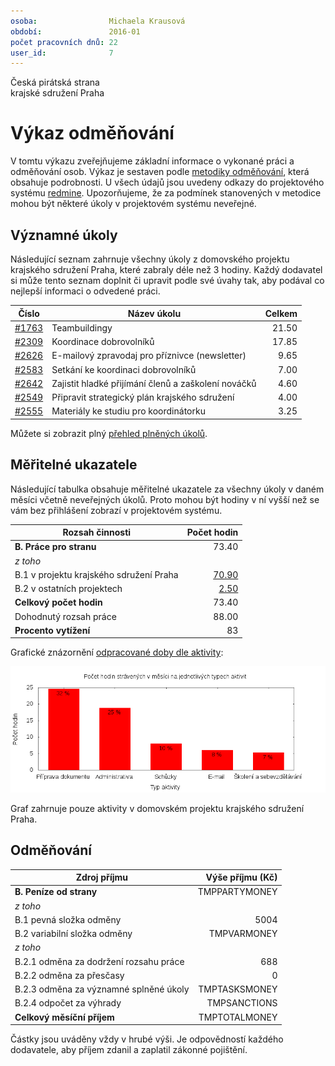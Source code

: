 ```yaml
---
osoba:                Michaela Krausová
období:               2016-01
počet pracovních dnů: 22
user_id:              7
---
```

Česká pirátská strana  
krajské sdružení Praha

Výkaz odměňování
================

V tomtu výkazu zveřejňujeme základní informace o vykonané práci a odměňování osob. Výkaz je sestaven podle [metodiky odměňování][metodika],
která obsahuje podrobnosti. U všech údajů jsou uvedeny odkazy do projektového systému [redmine](https://redmine.pirati.cz). Upozorňujeme, že za podmínek stanovených v metodice mohou být některé úkoly v projektovém systému neveřejné.

Významné úkoly
----------------------

Následující seznam zahrnuje všechny úkoly z domovského projektu krajského sdružení Praha, které zabraly déle než 3 hodiny. Každý dodavatel si může tento seznam doplnit či upravit podle své úvahy tak, aby podával co nejlepší informaci o odvedené práci.

Číslo              |   Název úkolu                                          |  Celkem
-------------------|--------------------------------------------------------|-------:
[#1763][task1763]  |   Teambuildingy                                        |  21.50 
[#2309][task2309]  |   Koordinace dobrovolníků                              |  17.85 
[#2626][task2626]  |   E-mailový zpravodaj pro příznivce (newsletter)       |  9.65  
[#2583][task2583]  |   Setkání ke koordinaci dobrovolníků                   |  7.00  
[#2642][task2642]  |   Zajistit hladké přijímání členů a zaškolení nováčků  |  4.60  
[#2549][task2549]  |   Připravit strategický plán krajského sdružení        |  4.00  
[#2555][task2555]  |   Materiály ke studiu pro koordinátorku                |  3.25  

Můžete si zobrazit plný [přehled plněných úkolů][tasklist].

Měřitelné ukazatele
-------------------

Následující tabulka obsahuje měřitelné ukazatele za všechny úkoly v daném měsíci
včetně neveřejných úkolů. Proto mohou být hodiny v ní vyšší než se vám bez
přihlášení zobrazí v projektovém systému.

Rozsah činnosti                        | Počet hodin
--------------                         | ----------:
**B. Práce pro stranu**                | 73.40
*z toho*                               |
B.1 v projektu krajského sdružení Praha| [70.90][linktohomehours]
B.2 v ostatních projektech             | [2.50][linktootherhours]
**Celkový počet hodin**                | 73.40
Dohodnutý rozsah práce                 | 88.00
**Procento vytížení**                  | 83

Grafické znázornění [odpracované doby dle aktivity][activitylist]:

![Aktivity v měsíci](aktivity.png)

Graf zahrnuje pouze aktivity v domovském projektu krajského sdružení Praha.


Odměňování
----------

Zdroj příjmu                           | Výše příjmu (Kč)
-----------------                      | --------------:
**B. Peníze od strany**                | TMPPARTYMONEY
*z toho*                               |
B.1 pevná složka odměny                | 5004
B.2 variabilní složka odměny           | TMPVARMONEY
*z toho*                               |
B.2.1 odměna za dodržení rozsahu práce | 688
B.2.2 odměna za přesčasy               | 0
B.2.3 odměna za významné splněné úkoly | TMPTASKSMONEY
B.2.4 odpočet za výhrady               | TMPSANCTIONS
**Celkový měsíční příjem**             | TMPTOTALMONEY

Částky jsou uváděny vždy v hrubé výši. Je odpovědností každého dodavatele, aby příjem zdanil a zaplatil zákonné pojištění.

[metodika]: https://redmine.pirati.cz/projects/praha/wiki/Odm%C4%9B%C5%88ov%C3%A1n%C3%AD_zastupitel%C5%AF
[tasklist]: https://redmine.pirati.cz/projects/kspraha/time_entries/report?f[]=spent_on&f[]=user_id&op[user_id]==&f[]=&columns=month&criteria[]=issue&op[spent_on]=><&op[user_id]==&utf8=✓&v[spent_on][]=2016-01-01&v[spent_on][]=2016-01-31&v[user_id][]=7
[task1763]: https://redmine.pirati.cz/issues/1763/time_entries?f[]=spent_on&f[]=user_id&f[]=&op[spent_on]=><&op[user_id]==&op[spent_on]=><&op[user_id]==&utf8=✓&v[spent_on][]=2016-01-01&v[spent_on][]=2016-01-31&v[user_id][]=7
[task2309]: https://redmine.pirati.cz/issues/2309/time_entries?f[]=spent_on&f[]=user_id&f[]=&op[spent_on]=><&op[user_id]==&op[spent_on]=><&op[user_id]==&utf8=✓&v[spent_on][]=2016-01-01&v[spent_on][]=2016-01-31&v[user_id][]=7
[task2626]: https://redmine.pirati.cz/issues/2626/time_entries?f[]=spent_on&f[]=user_id&f[]=&op[spent_on]=><&op[user_id]==&op[spent_on]=><&op[user_id]==&utf8=✓&v[spent_on][]=2016-01-01&v[spent_on][]=2016-01-31&v[user_id][]=7
[task2583]: https://redmine.pirati.cz/issues/2583/time_entries?f[]=spent_on&f[]=user_id&f[]=&op[spent_on]=><&op[user_id]==&op[spent_on]=><&op[user_id]==&utf8=✓&v[spent_on][]=2016-01-01&v[spent_on][]=2016-01-31&v[user_id][]=7
[task2642]: https://redmine.pirati.cz/issues/2642/time_entries?f[]=spent_on&f[]=user_id&f[]=&op[spent_on]=><&op[user_id]==&op[spent_on]=><&op[user_id]==&utf8=✓&v[spent_on][]=2016-01-01&v[spent_on][]=2016-01-31&v[user_id][]=7
[task2549]: https://redmine.pirati.cz/issues/2549/time_entries?f[]=spent_on&f[]=user_id&f[]=&op[spent_on]=><&op[user_id]==&op[spent_on]=><&op[user_id]==&utf8=✓&v[spent_on][]=2016-01-01&v[spent_on][]=2016-01-31&v[user_id][]=7
[task2555]: https://redmine.pirati.cz/issues/2555/time_entries?f[]=spent_on&f[]=user_id&f[]=&op[spent_on]=><&op[user_id]==&op[spent_on]=><&op[user_id]==&utf8=✓&v[spent_on][]=2016-01-01&v[spent_on][]=2016-01-31&v[user_id][]=7
[activitylist]: https://redmine.pirati.cz/projects/kspraha/time_entries/report?columns=month&criteria[]=activity&f[]=spent_on&f[]=user_id&f[]=&op[spent_on]=><&op[user_id]==&utf8=✓&v[spent_on][]=2016-01-01&v[spent_on][]=2016-01-31&v[user_id][]=7

[linktohomehours]: https://redmine.pirati.cz/projects/kspraha/time_entries?f[]=spent_on&f[]=user_id&f[]=&f[]=subproject_id&op[subproject_id]=!*&op[spent_on]=><&op[user_id]==&utf8=✓&v[spent_on][]=2016-01-01&v[spent_on][]=2016-01-31&v[user_id][]=7
[linktootherhours]: https://redmine.pirati.cz/time_entries/report?f[]=spent_on&f[]=cf_16&op[cf_16]==&v[cf_16][]=strana&f[]=project_id&op[project_id]=!&v[project_id][]=44&f[]=&columns=month&criteria[]=user&op[spent_on]=><&op[user_id]==&utf8=✓&v[spent_on][]=2016-01-01&v[spent_on][]=2016-01-31&v[user_id][]=7
